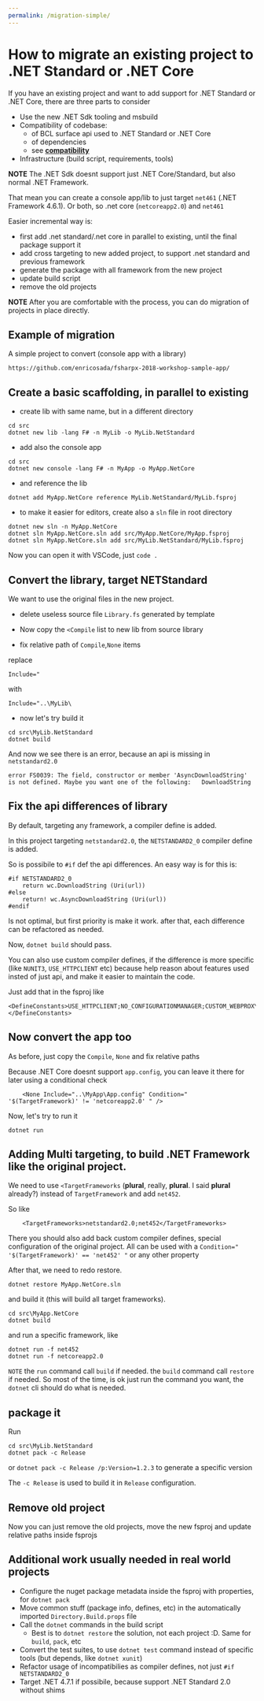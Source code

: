 ```yaml
---
permalink: /migration-simple/
---
```


# How to migrate an existing project to .NET Standard or .NET Core

If you have an existing project and want to add support for .NET Standard or .NET Core, there are three parts to consider

- Use the new .NET Sdk tooling and msbuild
- Compatibility of codebase:
  - of BCL surface api used to .NET Standard or .NET Core
  - of dependencies
  - see <a href="{{ site.baseurl }}{% link compatibility.md %}"><strong>compatibility</strong></a>
- Infrastructure (build script, requirements, tools)

**NOTE** The .NET Sdk doesnt support just .NET Core/Standard, but also normal .NET Framework.

That mean you can create a console app/lib to just target `net461` (.NET Framework 4.6.1).
Or both, so .net core (`netcoreapp2.0`) and `net461`

Easier incremental way is:

- first add .net standard/.net core in parallel to existing, until the final package support it
- add cross targeting to new added project, to support .net standard and previous framework
- generate the package with all framework from the new project
- update build script
- remove the old projects

**NOTE** After you are comfortable with the process, you can do migration of projects in place directly.

## Example of migration

A simple project to convert (console app with a library)

```
https://github.com/enricosada/fsharpx-2018-workshop-sample-app/
```

## Create a basic scaffolding, in parallel to existing

- create lib with same name, but in a different directory

```
cd src
dotnet new lib -lang F# -n MyLib -o MyLib.NetStandard
```

- add also the console app

```
cd src
dotnet new console -lang F# -n MyApp -o MyApp.NetCore
```

- and reference the lib

```
dotnet add MyApp.NetCore reference MyLib.NetStandard/MyLib.fsproj
```

- to make it easier for editors, create also a `sln` file in root directory

```
dotnet new sln -n MyApp.NetCore
dotnet sln MyApp.NetCore.sln add src/MyApp.NetCore/MyApp.fsproj
dotnet sln MyApp.NetCore.sln add src/MyLib.NetStandard/MyLib.fsproj
```

Now you can open it with VSCode, just `code .`

## Convert the library, target NETStandard

We want to use the original files in the new project.

- delete useless source file `Library.fs` generated by template

- Now copy the `<Compile` list to new lib from source library

- fix relative path of `Compile`,`None` items

replace

```
Include="
```

with

```
Include="..\MyLib\
```

- now let's try build it

```
cd src\MyLib.NetStandard
dotnet build
```

And now we see there is an error, because an api is missing in `netstandard2.0`

```
error FS0039: The field, constructor or member 'AsyncDownloadString' is not defined. Maybe you want one of the following:   DownloadString
```

## Fix the api differences of library

By default, targeting any framework, a compiler define is added.

In this project targeting `netstandard2.0`, the `NETSTANDARD2_0` compiler define is added.

So is possibile to `#if` def the api differences. An easy way is for this is:

```
#if NETSTANDARD2_0
    return wc.DownloadString (Uri(url))
#else
    return! wc.AsyncDownloadString (Uri(url))
#endif
```

Is not optimal, but first priority is make it work. after that, each difference can be refactored as needed.

Now, `dotnet build` should pass.

You can also use custom compiler defines, if the difference is more specific (like `NUNIT3`, `USE_HTTPCLIENT` etc) because help reason about features used insted of just api, and make it easier
to maintain the code.

Just add that in the fsproj like

```
<DefineConstants>USE_HTTPCLIENT;NO_CONFIGURATIONMANAGER;CUSTOM_WEBPROXY;$(DefineConstants)</DefineConstants>
```

## Now convert the app too

As before, just copy the `Compile`, `None` and fix relative paths

Because .NET Core doesnt support `app.config`, you can leave it there for later using a conditional check

```
    <None Include="..\MyApp\App.config" Condition=" '$(TargetFramework)' != 'netcoreapp2.0' " />
```

Now, let's try to run it

```
dotnet run
```

## Adding Multi targeting, to build .NET Framework like the original project.

We need to use `<TargetFrameworks` (**plural**, really, **plural**. I said **plural** already?) instead of `TargetFramework` and add `net452`.

So like

```
    <TargetFrameworks>netstandard2.0;net452</TargetFrameworks>
```

There you should also add back custom compiler defines, special configuration of the original project.
All can be used with a `Condition=" '$(TargetFramework)' == 'net452' "` or any other property

After that, we need to redo restore.

```
dotnet restore MyApp.NetCore.sln
```

and build it (this will build all target frameworks).

```
cd src\MyApp.NetCore
dotnet build
```

and run a specific framework, like

```
dotnet run -f net452
dotnet run -f netcoreapp2.0
```

`NOTE` the `run` command call `build` if needed. the `build` command call `restore` if needed.
So most of the time, is ok just run the command you want, the `dotnet` cli should do what is needed.

## package it

Run 

```
cd src\MyLib.NetStandard
dotnet pack -c Release
```

or `dotnet pack -c Release /p:Version=1.2.3` to generate a specific version

The `-c Release` is used to build it in `Release` configuration.

## Remove old project

Now you can just remove the old projects, move the new fsproj and update relative paths inside fsprojs

## Additional work usually needed in real world projects

- Configure the nuget package metadata inside the fsproj with properties, for `dotnet pack`
- Move common stuff (package info, defines, etc) in the automatically imported `Directory.Build.props` file
- Call the `dotnet` commands in the build script
  - Best is to `dotnet restore` the solution, not each project :D. Same for `build`, `pack`, etc
- Convert the test suites, to use `dotnet test` command instead of specific tools (but depends, like `dotnet xunit`)
- Refactor usage of incompatibilies as compiler defines, not just `#if NETSTANDARD2_0`
- Target .NET 4.7.1 if possibile, because support .NET Standard 2.0 without shims
